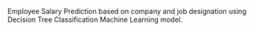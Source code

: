 Employee Salary Prediction based on company and job designation using Decision Tree Classification Machine Learning model.
